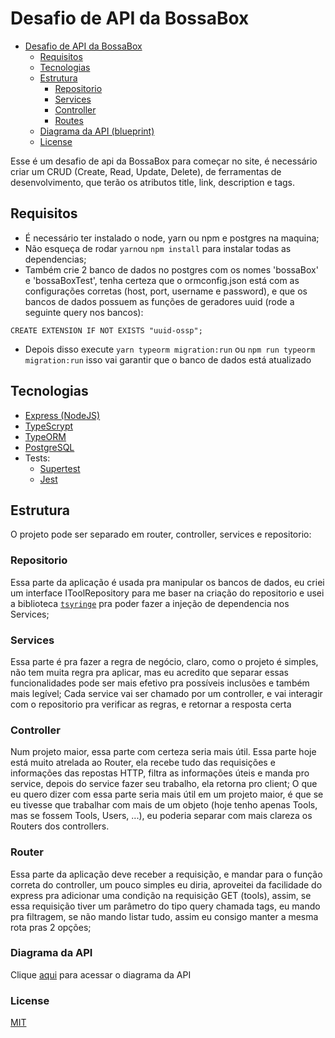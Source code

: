 # Desafio de API da BossaBox

  - [Desafio de API da BossaBox](#Desafio)
    - [Requisitos](#requisitos)
    - [Tecnologias](#tecnologias)
    - [Estrutura](#estrutura)
      - [Repositorio](#repositorio)
      - [Services](#services)
      - [Controller](#controller)
      - [Routes](#routes)
    - [Diagrama da API (blueprint)](https://github.com/Matan18/bossaBoxAPIChallenge/blob/master/apiblueprint.pt.md)
     - [License](#license)


Esse é um desafio de api da BossaBox para começar no site, é necessário criar um CRUD (Create, Read, Update, Delete), de ferramentas de desenvolvimento, que terão os atributos title, link, description e tags.

## Requisitos

* É necessário ter instalado o node, yarn ou npm e postgres na maquina;
* Não esqueça de rodar `yarn`ou `npm install` para instalar todas as dependencias;
* Também crie 2 banco de dados no postgres com os nomes 'bossaBox' e 'bossaBoxTest', tenha certeza que o ormconfig.json está com as configurações corretas (host, port, username e password), e que os bancos de dados possuem as funções de geradores uuid (rode a seguinte query nos bancos):
```
CREATE EXTENSION IF NOT EXISTS "uuid-ossp";
```
* Depois disso execute `yarn typeorm migration:run` ou `npm run typeorm migration:run` isso vai garantir que o banco de dados está atualizado

## Tecnologias
* [Express (NodeJS)](https://github.com/expressjs/express)
* [TypeScrypt](https://github.com/Microsoft/TypeScript)
* [TypeORM](https://typeorm.io/#/)
* [PostgreSQL](https://www.postgresql.org/docs/)
* Tests:
  * [Supertest](https://github.com/visionmedia/supertest)
  * [Jest](https://jestjs.io/docs/en/getting-started)

## Estrutura

O projeto pode ser separado em router, controller, services e repositorio:

### Repositorio

Essa parte da aplicação é usada pra manipular os bancos de dados, eu criei um interface IToolRepository para me baser na criação do repositorio e usei a biblioteca [`tsyringe`](https://github.com/microsoft/tsyringe) pra poder fazer a injeção de dependencia nos Services;

### Services

Essa parte é pra fazer a regra de negócio, claro, como o projeto é simples, não tem muita regra pra aplicar, mas eu acredito que separar essas funcionalidades pode ser mais efetivo pra possíveis inclusões e também mais legível;
Cada service vai ser chamado por um controller, e vai interagir com o repositorio pra verificar as regras, e retornar a resposta certa

### Controller

Num projeto maior, essa parte com certeza seria mais útil.
Essa parte hoje está muito atrelada ao Router, ela recebe tudo das requisições e informações das repostas HTTP, filtra as informações úteis e manda pro service, depois do service fazer seu trabalho, ela retorna pro client;
O que eu quero dizer com essa parte seria mais útil em um projeto maior, é que se eu tivesse que trabalhar com mais de um objeto (hoje tenho apenas Tools, mas se fossem Tools, Users, ...), eu poderia separar com mais clareza os Routers dos controllers.

### Router

Essa parte da aplicação deve receber a requisição, e mandar para o função correta do controller, um pouco simples eu diria, aproveitei da facilidade do express pra adicionar uma condição na requisição GET (tools), assim, se essa requisição tiver um parâmetro do tipo query chamada tags, eu mando pra filtragem, se não mando listar tudo, assim eu consigo manter a mesma rota pras 2 opções;

### Diagrama da API

Clique [aqui](https://github.com/Matan18/bossaBoxAPIChallenge/blob/master/apiblueprint.pt.md) para acessar o diagrama da API

### License

[MIT](LICENSE)
